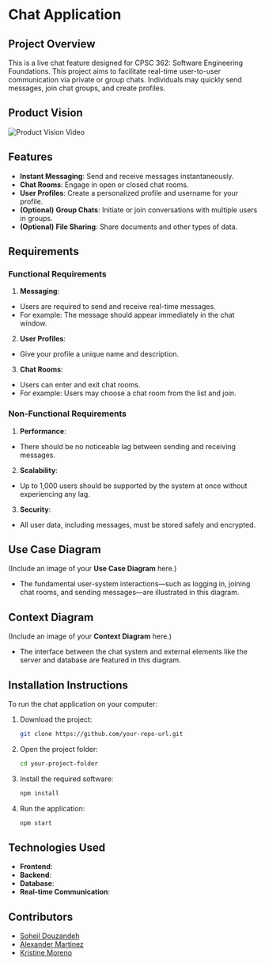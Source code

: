 # Chat Application 

## Project Overview 
This is a live chat feature designed for CPSC 362: Software Engineering Foundations. This project aims to facilitate real-time user-to-user communication via private or group chats. Individuals may quickly send messages, join chat groups, and create profiles.

## Product Vision 
![Product Vision Video](Product-Vision-Video)


## Features 
- **Instant Messaging**: Send and receive messages instantaneously.
- **Chat Rooms**: Engage in open or closed chat rooms.
- **User Profiles**: Create a personalized profile and username for your profile.
- **(Optional)** **Group Chats**: Initiate or join conversations with multiple users in groups.
- **(Optional)** **File Sharing**: Share documents and other types of data.

## Requirements

### Functional Requirements 
1. **Messaging**: 
- Users are required to send and receive real-time messages.
- For example: The message should appear immediately in the chat window.

2. **User Profiles**:
- Give your profile a unique name and description.

3. **Chat Rooms**:
- Users can enter and exit chat rooms.
- For example: Users may choose a chat room from the list and join.   

### Non-Functional Requirements
1. **Performance**:
- There should be no noticeable lag between sending and receiving messages.

2. **Scalability**:
- Up to 1,000 users should be supported by the system at once without experiencing any lag.

3. **Security**:
- All user data, including messages, must be stored safely and encrypted.

## Use Case Diagram
(Include an image of your **Use Case Diagram** here.)

- The fundamental user-system interactions—such as logging in, joining chat rooms, and sending messages—are illustrated in this diagram.

## Context Diagram
(Include an image of your **Context Diagram** here.)

- The interface between the chat system and external elements like the server and database are featured in this diagram.

## Installation Instructions
To run the chat application on your computer:
1. Download the project:
    ```bash
    git clone https://github.com/your-repo-url.git
    ```
2. Open the project folder:
    ```bash
    cd your-project-folder
    ```
3. Install the required software:
    ```bash
    npm install
    ```
4. Run the application:
    ```bash
    npm start
    ```

## Technologies Used
- **Frontend**:
- **Backend**: 
- **Database**: 
- **Real-time Communication**: 

## Contributors
- [Soheil Douzandeh](https://github.com/SoheilDouzandeh)
- [Alexander Martinez](https://github.com/1137amartinez)
- [Kristine Moreno](https://github.com/krismore)





